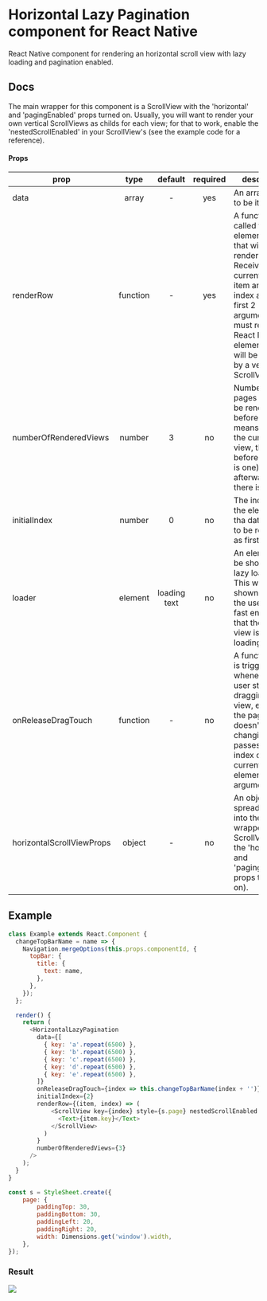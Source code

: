 # Horizontal Lazy Pagination component for React Native

React Native component for rendering an horizontal scroll view with lazy loading and pagination enabled.

## Docs

The main wrapper for this component is a ScrollView with the 'horizontal' and 'pagingEnabled' props turned on. Usually, you will want to render your own vertical ScrollViews as childs for each view; for that to work, enable the 'nestedScrollEnabled' in your ScrollView's (see the example code for a reference).

#### Props

| prop                      |   type   |   default    | required | description                                                                                                                                                                                                                                |
| ------------------------- | :------: | :----------: | :------: | ------------------------------------------------------------------------------------------------------------------------------------------------------------------------------------------------------------------------------------------ |
| data                      |  array   |      -       |   yes    | An array of data to be iterated.                                                                                                                                                                                                           |
| renderRow                 | function |      -       |   yes    | A function to be called for every element in data that will be rendered. Receives the current iterating item and its index as the first 2 arguments. It must return a React Native element which will be wrapped by a vertical ScrollView. |
| numberOfRenderedViews     |  number   |      3       |   no    | Number of pages that will be rendered before hand. 3 means "render the current view, the one before (if there is one) and one afterwards (if there is one)                                                                                                                                                                                                           |
| initialIndex              |  number  |      0       |    no    | The index of the element of tha data array to be rendered as first view.                                                                                                                                                                   |
| loader                    | element  | loading text |    no    | An element to be shown while lazy loading. This will be shown only if the user scrolls fast enough so that the next view is still loading.                                                                                                 |
| onReleaseDragTouch        | function |      -       |    no    | A function that is triggered whenever the user stops dragging the view, even if the page doesn't end up changing. It passes the index of the current viewing element as an argument.                                                       |
| horizontalScrollViewProps |  object  |      -       |    no    | An object to be spread as props into the main wrapper (a ScrollView with the 'horizontal' and 'pagingEnabled' props turned on).                                                                                                            |

## Example

```JavaScript
class Example extends React.Component {
  changeTopBarName = name => {
    Navigation.mergeOptions(this.props.componentId, {
      topBar: {
        title: {
          text: name,
        },
      },
    });
  };

  render() {
    return (
      <HorizontalLazyPagination
        data={[
          { key: 'a'.repeat(6500) },
          { key: 'b'.repeat(6500) },
          { key: 'c'.repeat(6500) },
          { key: 'd'.repeat(6500) },
          { key: 'e'.repeat(6500) },
        ]}
        onReleaseDragTouch={index => this.changeTopBarName(index + '')}
        initialIndex={2}
        renderRow={(item, index) => (
            <ScrollView key={index} style={s.page} nestedScrollEnabled showsVerticalScrollIndicator={false}>
              <Text>{item.key}</Text>
            </ScrollView>
          )
        }
        numberOfRenderedViews={3}
      />
    );
  }
}

const s = StyleSheet.create({
	page: {
		paddingTop: 30,
		paddingBottom: 30,
		paddingLeft: 20,
		paddingRight: 20,
		width: Dimensions.get('window').width,
	},
});
```

### Result

![](https://i.imgur.com/5zbZ47r.gif)
